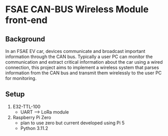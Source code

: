 # FSAE CAN-BUS Wireless Module front-end

## Background
In an FSAE EV car, devices communicate and broadcast important information through the CAN bus. Typically a user PC can monitor the communication and extract critical information about the car using a wired connection, this project aims to implement a wireless system that parses information from the CAN bus and transmit them wirelessly to the user PC for monitoring.


## Setup 
1. E32-TTL-100
   - UART --> LoRa module
2. Raspberry Pi Zero
   - plan to use zero but current developed using Pi 5
   - Python 3.11.2
